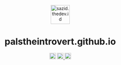 <p align="center">
  <a href="https://sazid.thedev.id">
    <img src="https://cdn.statically.io/avatar/shape=rounded/Pa" alt="sazid.thedev.id" height="60"/>
  </a>
</p>
<h1 align="center">palstheintrovert.github.io</h1>
<p align="center">
<a>
    <img src="https://github.com/palstheintrovert/palstheintrovert.github.io/workflows/CodeQL/badge.svg" alt="CodeQL" height="20"/>
  </a>
<a href="https://deepscan.io/dashboard#view=project&tid=11871&pid=14810&bid=284091">
    <img src="https://deepscan.io/api/teams/11871/projects/14810/branches/284091/badge/grade.svg" alt="DeepScan grade" height="20"/>
  </a>
<a href="https://github.com/prettier/prettier">
    <img src="https://img.shields.io/badge/code_style-prettier-ff69b4.svg?style=rounded-square" alt="code style: prettier" height="20"/>
  </a>
</p>
